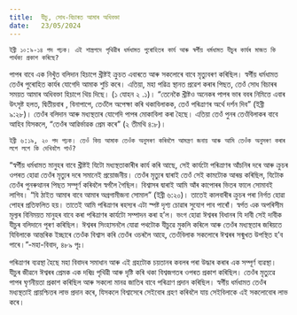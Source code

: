 ```yaml
---
title:  যীচু, সোধ-বিচাৰত আমাৰ অধিবক্তা
date:   23/05/2024
---
```


`ইব্ৰী ১০:৯-১৪ পদ পঢ়ক। এই শাস্ত্ৰপদে পৃথিৱীৰ ধৰ্মধামত পুৰোহিতৰ কাৰ্য আৰু স্বৰ্গীয় ধৰ্মধামত যীচুৰ কাৰ্যৰ মাজত কি পাৰ্থক্য প্ৰকাশ কৰিছে?`

পাপৰ বাবে এক নিখুঁত বলিদান হিচাপে খ্ৰীষ্টই ক্ৰুচত এবাৰতে আৰু সকলোৰে বাবে মৃত্যুবৰণ কৰিছিল। স্বৰ্গীয় ধৰ্মধামত তেওঁৰ পুৰোহিত কাৰ্যৰ যোগেদি আমাক শুচি কৰে। এতিয়া, মহা পৱিত্ৰ স্থানত প্ৰৱেশ কৰাৰ পিছত, তেওঁ সোধ বিচাৰৰ সময়ত আমাৰ অধিবক্তা হিচাপে থিয় দিছে। (১ যোহন ২ .১)। “তেনেকৈ খ্ৰীষ্টও অনেকৰ পাপৰ ভাৰ ববৰ নিমিত্তে এবাৰ উৎসৃষ্ট হলত, দ্বিতীয়বাৰ , বিনাপাপে, তেওঁলৈ অপেক্ষা কৰি থকাবিলাকক, তেওঁ পৰিত্ৰাণৰ অৰ্থে দৰ্শন দিব” (ইব্ৰী ৯:২৮)। তেওঁৰ বলিদান আৰু মধ্যস্থতাৰ যোগেদি পাপৰ মোকাবিলা কৰা হৈছে। এতিয়া তেওঁ পুনৰ তেওঁবিলাকৰ বাবে আহিব যিসকলে, “তেওঁৰ আৱিৰ্ভাৱক প্ৰেম কৰে” (২ তীমথি ৪:৮)।

`ইব্ৰী ৬:১৯, ২০ পদ পঢ়ক। তেওঁ কিয় আমাক তেওঁক অনুসৰণ কৰিবলৈ আমন্ত্ৰণ জনায় আৰু আমি তেওঁক অনুসৰণ কৰাৰ লগে লগে কি দেখিবলৈ পাওঁ?`

“স্বৰ্গীয় ধৰ্মধামত মানুহৰ বাবে খ্ৰীষ্টই যিটো মধ্যস্থতাকাৰীৰ কাৰ্য কৰি আছে, সেই কাৰ্যটো পৰিত্ৰাণৰ আঁচনিৰ দৰে আৰু ক্ৰুচৰ ওপৰত হোৱা তেওঁৰ মৃত্যুৰ দৰে সমানেই প্ৰয়োজনীয়। তেওঁৰ মৃত্যুৰ দ্বাৰাই তেওঁ সেই কামটোক আৰম্ভ কৰিছিল, যিটোক তেওঁৰ পুনৰুত্থানৰ পিছত সম্পূৰ্ণ কৰিবলৈ স্বৰ্গলৈ গৈছিল। বিশ্বাসৰ দ্বাৰাই আমি আঁৰ কাপোৰৰ ভিতৰ ফালে সোমাবই লাগিব। “যি ঠাইত আমাৰ বাবে আমাৰ অগ্ৰগামীজনা সোমাল” (ইব্ৰী ৬:২০)। তাতেই কালবাৰীৰ ক্ৰুচৰ পৰা নিৰ্গত হোৱা পোহৰ প্ৰতিফলিত হয়। তাতেই আমি পৰিত্ৰাণৰ ৰহস্যৰ এটা স্পষ্ট দৃশ্য চোৱাৰ সুযোগ পাব পাৰোঁ। স্বৰ্গত এক অপৰিসীম মূল্যৰ বিনিময়ত মানুহৰ বাবে কৰা পৰিত্ৰাণৰ কাৰ্যটো সম্পাদন কৰা হ’ল। ভংগ হোৱা ঈশ্বৰৰ বিধানৰ যি দাবী সেই দাবীক যীচুৰ বলিদানে পূৰণ কৰিছিল। ঈশ্বৰৰ সিংহাসনলৈ যোৱা পথটোক যীচুৱে মুকলি কৰিলে আৰু তেওঁৰ মধ্যস্থতাৰ জৰিয়তে যিবিলাকে আন্তৰিক ইচ্ছাৰে তেওঁক বিশ্বাস কৰি তেওঁৰ ওচৰলৈ আহে, তেওঁবিলাক সকলোৰে ঈশ্বৰৰ সন্মুখত উপস্থিত হ’ব পাৰে।”-মহা-বিবাদ, ৪৮৯ পৃঃ।

পৰিত্ৰাণৰ ব্যৱস্থা হৈছে মহা বিবাদৰ সমাধান আৰু এই গ্ৰহটোক চয়তানৰ কবলৰ পৰা উদ্ধাৰ কৰাৰ এক সম্পূৰ্ণ ব্যৱস্থা। যীচুৰ জীৱনে ঈশ্বৰৰ প্ৰেমক এক দৰিদ্ৰ পৃথিৱী আৰু দৃষ্টি কৰি থকা বিশ্বজগতৰ ওপৰত প্ৰকাশ কৰিছিল। তেওঁৰ মৃত্যুৱে পাপৰ ঘৃণনীয়তা প্ৰকাশ কৰিছিল আৰু সকলো মানৱ জাতিৰ বাবে পৰিত্ৰাণ প্ৰদান কৰিছিল। স্বৰ্গীয় ধৰ্মধামত তেওঁৰ মধ্যস্থতাই প্ৰায়শ্চিত্তৰ লাভ প্ৰদান কৰে, যিসকলে বিশ্বাসেৰে সেইবোৰ গ্ৰহণ কৰিবলৈ যায় সেইবিলাকে এই সকলোবোৰ লাভ কৰে।